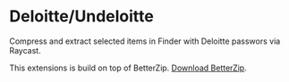 # Deloitte/Undeloitte

Compress and extract selected items in Finder with Deloitte passwors via Raycast.

This extensions is build on top of BetterZip. [Download BetterZip](https://macitbetter.com).
